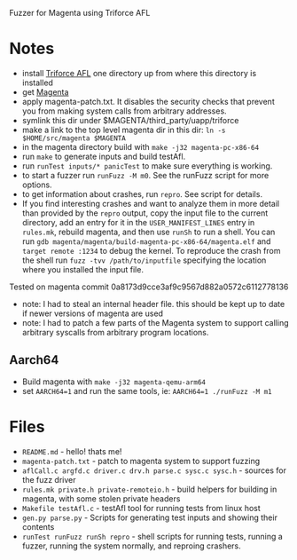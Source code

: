 Fuzzer for Magenta using Triforce AFL

# Notes

- install [Triforce AFL](https://github.com/nccgroup/TriforceAFL) one
  directory up from where this directory is installed
- get [Magenta](https://github.com/fuchsia-mirror/magenta)
- apply magenta-patch.txt.  It disables the security checks
  that prevent you from making system calls from arbitrary addresses.
- symlink this dir under $MAGENTA/third_party/uapp/triforce
- make a link to the top level magenta dir in this dir: `ln -s $HOME/src/magenta $MAGENTA`
- in the magenta directory build with `make -j32 magenta-pc-x86-64`
- run `make` to generate inputs and build testAfl.
- run `runTest inputs/* panicTest` to make sure everything is working.
- to start a fuzzer run `runFuzz -M m0`.  See the runFuzz script for
  more options.
- to get information about crashes, run `repro`.  See script for details.
- If you find interesting crashes and want to analyze them in more
  detail than provided by the `repro` output, copy the input file
  to the current directory, add an entry for it in the
  `USER_MANIFEST_LINES` entry in `rules.mk`, rebuild magenta, and
  then use `runSh` to run a shell.  You can run
  `gdb magenta/magenta/build-magenta-pc-x86-64/magenta.elf` and
  `target remote :1234` to debug the kernel.  To reproduce the
  crash from the shell run `fuzz -tvv /path/to/inputfile` specifying
  the location where you installed the input file.

Tested on magenta commit 0a8173d9cce3af9c9567d882a0572c6112778136
- note: I had to steal an internal header file.  this should be
  kept up to date if newer versions of magenta are used
- note: I had to patch a few parts of the Magenta system to support
  calling arbitrary syscalls from arbitrary program locations.

## Aarch64

- Build magenta with `make -j32 magenta-qemu-arm64`
- set `AARCH64=1` and run the same tools, ie: `AARCH64=1 ./runFuzz -M m1`

# Files
- `README.md` - hello! thats me!
- `magenta-patch.txt` - patch to magenta system to support fuzzing
- `aflCall.c argfd.c driver.c drv.h parse.c sysc.c sysc.h` - sources for the fuzz driver
- `rules.mk private.h private-remoteio.h` - build helpers for building in magenta, with some stolen private headers
- `Makefile testAfl.c` - testAfl tool for running tests from linux host
- `gen.py parse.py` - Scripts for generating test inputs and showing their contents
- `runTest runFuzz runSh repro` - shell scripts for running tests, running a fuzzer, running the system normally, and reproing crashers.
